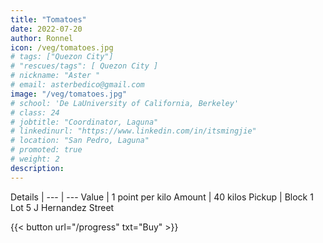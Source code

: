 ```yaml
---
title: "Tomatoes"
date: 2022-07-20
author: Ronnel
icon: /veg/tomatoes.jpg
# tags: ["Quezon City"]
# "rescues/tags": [ Quezon City ]
# nickname: "Aster "
# email: asterbedico@gmail.com
image: "/veg/tomatoes.jpg"
# school: 'De LaUniversity of California, Berkeley'
# class: 24
# jobtitle: "Coordinator, Laguna"
# linkedinurl: "https://www.linkedin.com/in/itsmingjie"
# location: "San Pedro, Laguna"
# promoted: true
# weight: 2
description: 
---
```




Details | 
--- | ---
Value | 1 point per kilo
Amount | 40 kilos
Pickup | Block 1 Lot 5 J Hernandez Street

{{< button url="/progress" txt="Buy" >}}